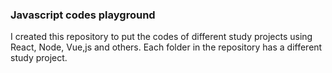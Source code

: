 ### Javascript codes playground
I created this repository to put the codes of different study projects using React, Node, Vue,js and others. Each folder in the repository has a different study project.
